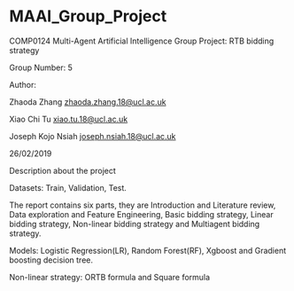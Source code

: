 # MAAI_Group_Project
COMP0124 Multi-Agent Artificial Intelligence Group Project: RTB bidding strategy

Group Number: 5

Author:

Zhaoda Zhang zhaoda.zhang.18@ucl.ac.uk

Xiao Chi Tu xiao.tu.18@ucl.ac.uk

Joseph Kojo Nsiah joseph.nsiah.18@ucl.ac.uk
 
 26/02/2019
 
 Description about the project
 
 Datasets: Train, Validation, Test.
 
 The report contains six parts, they are Introduction and Literature review, Data exploration and Feature Engineering, Basic bidding strategy, Linear bidding strategy, Non-linear bidding strategy and Multiagent bidding strategy. 
 
 Models: Logistic Regression(LR), Random Forest(RF), Xgboost and Gradient boosting decision tree.
 
 Non-linear strategy: ORTB formula and Square formula
